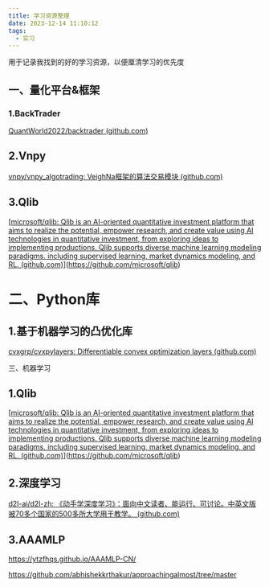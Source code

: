 ```yaml
---
title: 学习资源整理
date: 2023-12-14 11:10:12
tags:
  - 实习
---
```

用于记录我找到的好的学习资源，以便厘清学习的优先度

## 一、量化平台&框架

### 1.BackTrader

[QuantWorld2022/backtrader (github.com)](https://github.com/QuantWorld2022/backtrader)

## 2.Vnpy

[vnpy/vnpy_algotrading: VeighNa框架的算法交易模块 (github.com)](https://github.com/vnpy/vnpy_algotrading)

## 3.Qlib

[[microsoft/qlib: Qlib is an AI-oriented quantitative investment platform that aims to realize the potential, empower research, and create value using AI technologies in quantitative investment, from exploring ideas to implementing productions. Qlib supports diverse machine learning modeling paradigms. including supervised learning, market dynamics modeling, and RL. (github.com)](https://github.com/microsoft/qlib)](https://github.com/microsoft/qlib)

# 二、Python库

## 1.基于机器学习的凸优化库

[cvxgrp/cvxpylayers: Differentiable convex optimization layers (github.com)](https://github.com/cvxgrp/cvxpylayers)

三、机器学习

## 1.Qlib

[[microsoft/qlib: Qlib is an AI-oriented quantitative investment platform that aims to realize the potential, empower research, and create value using AI technologies in quantitative investment, from exploring ideas to implementing productions. Qlib supports diverse machine learning modeling paradigms. including supervised learning, market dynamics modeling, and RL. (github.com)](https://github.com/microsoft/qlib)](https://github.com/microsoft/qlib)

## 2.深度学习

[d2l-ai/d2l-zh: 《动手学深度学习》：面向中文读者、能运行、可讨论。中英文版被70多个国家的500多所大学用于教学。 (github.com)](https://github.com/d2l-ai/d2l-zh)

## 3.AAAMLP

https://ytzfhqs.github.io/AAAMLP-CN/

https://github.com/abhishekkrthakur/approachingalmost/tree/master

